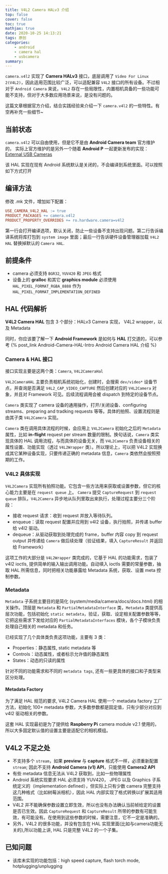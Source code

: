 ```yaml
---
title: V4L2 Camera HALv3 介绍
top: false
cover: false
toc: true
mathjax: true
date: 2020-10-25 14:13:21
tags: 原创
categories:
    - android
    - camera hal
    - usbcamera
summary: 
---
```


`camera.v4l2` 实现了 **Camera HALv3** 接口，底层调用了 `Video For Linux 2(V4L2)`，因此适用范围比较广泛，可以适配兼容 `V4L2` 接口的所有设备。不过相对于 `Android Camera` 来说，`V4L2` 存在一些局限性，内置相机具备的一些功能可能不支持，但对于大多数应用场景来说，是没有问题的。

这篇文章根据官方介绍，结合实践经验来介绍一下 `camera.v4l2` 的一些特性。有空再补充一些细节~

<!--more-->

## 当前状态

`camera.v4l2` 可以自由使用，但是它不是由 **Android Camera team** 官方维护的， 实际上官方维护的是另外一个随着 **Android P** 一起更新发布的实现：[External USB Cameras](https://source.android.com/devices/camera/external-usb-cameras)

该 HAL 实现在现有 Android 系统默认是关闭的，不会编译到系统里面。可以按照如下方式打开

## 编译方法

修改 <device>.mk 文件，增加如下配置：
```Android.mk
USE_CAMERA_V4L2_HAL := true
PRODUCT_PACKAGES += camera.v4l2
PRODUCT_PROPERTY_OVERRIDES += ro.hardware.camera=v4l2
```
第一行会打开编译选项，默认关闭，防止一些设备不支持出现问题。第二行告诉编译系统将库打包到 `system image` 里面；最后一行告诉硬件设备管理器加载 `V4L2 HAL` 替换掉默认的 `Camera HAL`.

## 前提条件
- camera 必须支持 `BGR32`, `YUV420` 和 `JPEG` 格式
- 设备上的 **gralloc** 和其它 **graphics module** 必须使用 `HAL_PIXEL_FORMAT_RGBA_8888` 作为 `HAL_PIXEL_FORMAT_IMPLEMENTATION_DEFINED`

## HAL 代码解析

**V4L2 Camera HAL** 包含 3 个部分：HALv3 Camera 实现， V4L2 wrapper，以及 Metadata

同时，你应该要了解一下 **Android Framework** 是如何与 **HAL** 打交道的，可以参考 {% post_link Android-Camera-HAL-Intro Android Camera HAL 介绍 %}

### Camera & HAL 接口

接口实现主要是这两个类：`Camera`, `V4L2CameraHal`

`V4L2CameraHAL` 主要负责相机系统初始化，创建时，会搜索 `dev/video*` 设备节点，并查询是否满足 `V4L2_CAP_VIDEO_CAPTURE` 然后创建对应的 `V4L2Camera` 对象，并且对 Framework 可见。后续流程调用会被 dispatch 到特定的设备节点。

`Camera` 类实现了 camera 设备的通用操作，打开/关闭设备、configuring streams、preparing and tradking requests 等等。具体的拍照、设置流程则是由其子类 `V4L2Camera` 实现。

`Camera` 类在调用具体流程的时候，会应用上 `V4L2Camera` 初始化之后的 `Metadata` 属性，比如 **in-flight** request per stream 数量的限制。换句话说，`Camera` 类实现具体的 HAL 调用流程，与而具体的设备无关，而 `V4L2Camera` 负责设备相关的属性设置、功能实现（透过 `V4L2Wrapper` 类）。所以理论上，可以把 V4L2 实现换成其它某种设备实现，只要传递正确的 metadata 信息，`Camera` 类依然会按照预期的工作。

### V4L2 具体实现

`V4L2Camera` 实现所有拍照功能。它包含一些方法用来获取或设置参数，但它的核心能力主要是在 `request queue` 上。 `Camera` 提交 `CaptureRequest` 到 `request queue` 排队，`V4L2Camera` 异步地从队列里取出来执行，处理过程主要分三个阶段：
- 接收 request 请求：收到 request 并放入等待队列。
- enqueue：读取 request 配置并应用到 v4l2 设备，执行拍照，并传递 buffer 给 v4l2 驱动。
- dequeue：从驱动获取到处理完成的 frame，buffer 内容 copy 到 request output 并传递给 `Camera` 做后续处理（验证结果，填入 `CaptureResult` 并返回给 Framework）

这项工作的大部分是 `V4L2Wrapper` 类完成的，它基于 HAL 的功能需求，包装了 v4l2 ioctls, 提供简单的输入输出调用功能。自动填入 ioctls 需要的常量参数，抽取 HAL 所需信息，同时把相关功能暴露给 Metadata 系统，获取、设置 meta 控制参数。


### Metadata

`Metadata` 子系统主要目的是简化 (system/media/camera/docs/docs.html) 的相关操作。顶层是 `Metadata` 和 `PartialMetadataInterface` 类，`Metadata` 类提供高层次功能，包括初始化 `static metadata`，验证，获取、设定相关配置参数等等，它把这些需求下发给对应的 `PartialMetadataInterfaces` 模块，各个子模块负责处理自己相关的 metadata 和任务。

已经实现了几个具体类负责这项功能，主要有 3 类：
- Properties：静态属性, static metadata 等
- Controls：动态属性，或者标示允许值的静态属性
- States：动态的只读的属性

针对不同的功能需求和不同的 `metadata tags`, 还有一些更具体的接口和子类型来区分处理。

#### Metadata Factory

为了满足 HAL 规范的要求, V4L2 Camera HAL 使用一个 metadata factory 工厂方法，初始化 100+ metadata 参数，大多数参数都是固定值，只有少部分对应到 v4l2 驱动相关的参数。

这套 HAL 实现最初是为了提供给 **Raspberry Pi** camera module v2.1 使用的，所以大多固定默认值的设置主要是适配它的相机模组。


## V4L2 不足之处
- 不支持多个 `stream`，如果 **preview** 与 **capture** 格式不一样，必须重新配置 `stream`; 因此不支持 **Android Camera (v1) API**，只能使用 **Camera2 API**
- 有些 metadata 信息无法从 V4L2 获取到，比如一些物理属性
- Android 系统实现要求 HAL 必须支持 YUV420， JPEG 以及 Graphics 子系统定义的（implementation defined），但实际上只有少数 camera 完整支持这几种格式（比如树莓派相机），因此 HAL 内部实现了格式转换以扩展其适用范围。
- V4L2 并不能确保参数设置立即生效，所以也没有办法确认当前帧给定的设置是否已生效。因此 `CaptureRequest` 和 `CaptureResult` 所带的参数有可能生效，有可能没有。在使用到这些参数的时候，需要注意，它不一定是准确的。
- 另外，V4L2 的很多功能，并没有包含在 HAL 实现里面(比如与camera功能无关的),所以功能上讲, HAL 只是完整 V4L2 的一个子集。


## 已知问题
- 该库未实现的功能包括：high speed capture, flash torch mode, hotplugging/unplugging

